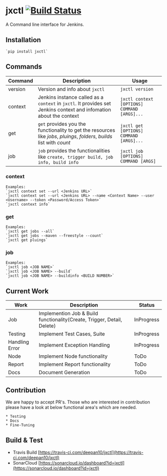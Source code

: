 # jxctl [![Build Status](https://travis-ci.com/deepan10/jxctl.png?branch=develop)](https://travis-ci.com/deepan10/jxctl)
A Command line interface for Jenkins.

## Installation

    `pip install jxctl`

## Commands

| Command | Description                                         | Usage                    |
|---------|-----------------------------------------------------|--------------------------|
| version | Version and info about `jxctl`                      | `jxctl version`          |
| context | Jenkins instance called as a `context` in `jxctl`. It provides set Jenkins context and infomation about the context | `jxctl context [OPTIONS] COMMAND [ARGS]...` |
| get | `get` provides you the functionality to get the resources like *jobs*, *pluings*, *folders*, *builds* list with *count* | `jxctl get [OPTIONS] COMMAND [ARGS]...`|
| job | `job` provides the functionalities like `create, trigger build, job info, build info` | `jxctl job [OPTIONS] COMMAND [ARGS]`

### context
    Examples:
    `jxctl context set --url <Jenkins URL>`
    `jxctl context set --url <Jenkins URL> --name <Context Name> --user <Username> --token <Password/Access Token>`
    `jxctl context info`
### get
    Examples:
    `jxctl get jobs --all`
    `jxctl get jobs --maven --freestyle --count`
    `jxctl get pluings`

### job
    Examples:
    `jxctl job <JOB NAME>`
    `jxctl job <JOB NAME> --build`
    `jxctl job <JOB NAME> --buildinfo <BUILD NUMBER>`

## Current Work
| Work      |   Description     | Status |
|-----------|-------------------|--------|
| Job       | Implemention Job & Build functionality(Create, Trigger, Detail, Delete) | InProgress | 
| Testing   | Implement Test Cases, Suite | InProgress |
| Handling Error   | Implement Exception Handling | InProgress | 
| Node  | Implement Node functionality | ToDo | 
| Report | Implement Report functionality | ToDo |
| Docs | Document Generation | ToDo |

## Contribution 
We are happy to accept PR's. Those who are interested in contribution please have a look at below functional area's which are needed.

    * Testing
    * Docs
    * Fine-Tuning

## Build & Test 

* Travis Build [https://travis-ci.com/deepan10/jxctl](https://travis-ci.com/deepan10/jxctl)
* SonarCloud [https://sonarcloud.io/dashboard?id=jxctl](https://sonarcloud.io/dashboard?id=jxctl)
